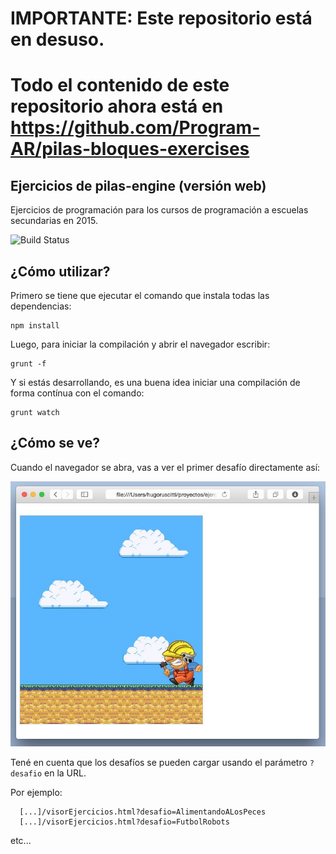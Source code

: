 # IMPORTANTE: Este repositorio está en desuso.
# Todo el contenido de este repositorio ahora está en https://github.com/Program-AR/pilas-bloques-exercises

## Ejercicios de pilas-engine (versión web)

Ejercicios de programación para los cursos de programación
a escuelas secundarias en 2015.

![Build Status](https://travis-ci.org/Program-AR/ejerciciosPilas.svg?branch=master)



## ¿Cómo utilizar?

Primero se tiene que ejecutar el comando que instala
todas las dependencias:

```
npm install
```

Luego, para iniciar la compilación y abrir el navegador
escribir:

```
grunt -f
```

Y si estás desarrollando, es una buena idea iniciar una
compilación de forma contínua con el comando:

```
grunt watch
```

## ¿Cómo se ve?

Cuando el navegador se abra, vas a ver el primer desafío directamente así:

![](imagenes/preview.jpg)


Tené en cuenta que los desafíos se pueden cargar usando el parámetro ``?desafio`` en la URL.

Por ejemplo:


```
  [...]/visorEjercicios.html?desafio=AlimentandoALosPeces
  [...]/visorEjercicios.html?desafio=FutbolRobots
```

etc...
